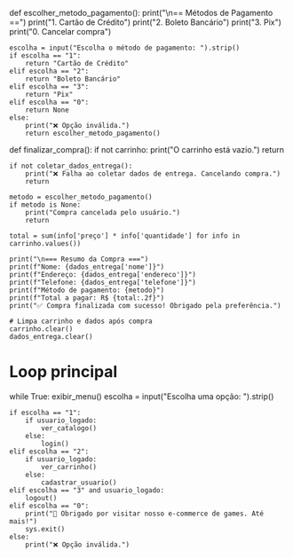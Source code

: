 
def escolher_metodo_pagamento():
    print("\n== Métodos de Pagamento ==")
    print("1. Cartão de Crédito")
    print("2. Boleto Bancário")
    print("3. Pix")
    print("0. Cancelar compra")

    escolha = input("Escolha o método de pagamento: ").strip()
    if escolha == "1":
        return "Cartão de Crédito"
    elif escolha == "2":
        return "Boleto Bancário"
    elif escolha == "3":
        return "Pix"
    elif escolha == "0":
        return None
    else:
        print("❌ Opção inválida.")
        return escolher_metodo_pagamento()

def finalizar_compra():
    if not carrinho:
        print("O carrinho está vazio.")
        return

    if not coletar_dados_entrega():
        print("❌ Falha ao coletar dados de entrega. Cancelando compra.")
        return

    metodo = escolher_metodo_pagamento()
    if metodo is None:
        print("Compra cancelada pelo usuário.")
        return

    total = sum(info['preço'] * info['quantidade'] for info in carrinho.values())

    print("\n=== Resumo da Compra ===")
    print(f"Nome: {dados_entrega['nome']}")
    print(f"Endereço: {dados_entrega['endereco']}")
    print(f"Telefone: {dados_entrega['telefone']}")
    print(f"Método de pagamento: {metodo}")
    print(f"Total a pagar: R$ {total:.2f}")
    print("✅ Compra finalizada com sucesso! Obrigado pela preferência.")

    # Limpa carrinho e dados após compra
    carrinho.clear()
    dados_entrega.clear()

# Loop principal
while True:
    exibir_menu()
    escolha = input("Escolha uma opção: ").strip()

    if escolha == "1":
        if usuario_logado:
            ver_catalogo()
        else:
            login()
    elif escolha == "2":
        if usuario_logado:
            ver_carrinho()
        else:
            cadastrar_usuario()
    elif escolha == "3" and usuario_logado:
        logout()
    elif escolha == "0":
        print("🛒 Obrigado por visitar nosso e-commerce de games. Até mais!")
        sys.exit()
    else:
        print("❌ Opção inválida.")
